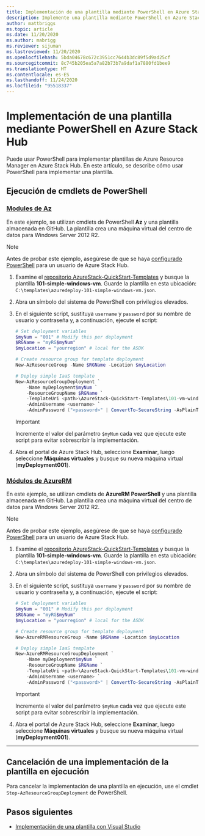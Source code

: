 ```yaml
---
title: Implementación de una plantilla mediante PowerShell en Azure Stack Hub
description: Implemente una plantilla mediante PowerShell en Azure Stack Hub.
author: mattbriggs
ms.topic: article
ms.date: 11/20/2020
ms.author: mabrigg
ms.reviewer: sijuman
ms.lastreviewed: 11/20/2020
ms.openlocfilehash: 5bda04678c672c3951cc7644b3dc89f5d9ad25cf
ms.sourcegitcommit: 8c745b205ea5a7a82b73b7a9daf1a7880fd1bee9
ms.translationtype: HT
ms.contentlocale: es-ES
ms.lasthandoff: 11/24/2020
ms.locfileid: "95518337"
---
```

# <a name="deploy-a-template-using-powershell-in-azure-stack-hub"></a>Implementación de una plantilla mediante PowerShell en Azure Stack Hub

Puede usar PowerShell para implementar plantillas de Azure Resource Manager en Azure Stack Hub. En este artículo, se describe cómo usar PowerShell para implementar una plantilla.

## <a name="run-powershell-cmdlets"></a>Ejecución de cmdlets de PowerShell

### <a name="az-modules"></a>[Modules de Az](#tab/az)

En este ejemplo, se utilizan cmdlets de PowerShell **Az** y una plantilla almacenada en GitHub. La plantilla crea una máquina virtual del centro de datos para Windows Server 2012 R2.

>[!NOTE]
> Antes de probar este ejemplo, asegúrese de que se haya [configurado PowerShell](azure-stack-powershell-configure-user.md) para un usuario de Azure Stack Hub.

1. Examine el [repositorio AzureStack-QuickStart-Templates](https://aka.ms/AzureStackGitHub) y busque la plantilla **101-simple-windows-vm**. Guarde la plantilla en esta ubicación: `C:\templates\azuredeploy-101-simple-windows-vm.json`.
2. Abra un símbolo del sistema de PowerShell con privilegios elevados.
3. En el siguiente script, sustituya `username` y `password` por su nombre de usuario y contraseña y, a continuación, ejecute el script:

    ```powershell
    # Set deployment variables
    $myNum = "001" # Modify this per deployment
    $RGName = "myRG$myNum"
    $myLocation = "yourregion" # local for the ASDK

    # Create resource group for template deployment
    New-AzResourceGroup -Name $RGName -Location $myLocation

    # Deploy simple IaaS template
    New-AzResourceGroupDeployment `
        -Name myDeployment$myNum `
        -ResourceGroupName $RGName `
        -TemplateUri <path>\AzureStack-QuickStart-Templates\101-vm-windows-create\azuredeploy.json `
        -AdminUsername <username> `
        -AdminPassword ("<password>" | ConvertTo-SecureString -AsPlainText -Force)
    ```

    >[!IMPORTANT]
    > Incremente el valor del parámetro `$myNum` cada vez que ejecute este script para evitar sobrescribir la implementación.

4. Abra el portal de Azure Stack Hub, seleccione **Examinar**, luego seleccione **Máquinas virtuales** y busque su nueva máquina virtual (**myDeployment001**).

### <a name="azurerm-modules"></a>[Módulos de AzureRM](#tab/azurerm)

En este ejemplo, se utilizan cmdlets de **AzureRM PowerShell** y una plantilla almacenada en GitHub. La plantilla crea una máquina virtual del centro de datos para Windows Server 2012 R2.

>[!NOTE]
> Antes de probar este ejemplo, asegúrese de que se haya [configurado PowerShell](azure-stack-powershell-configure-user.md) para un usuario de Azure Stack Hub.

1. Examine el [repositorio AzureStack-QuickStart-Templates](https://aka.ms/AzureStackGitHub) y busque la plantilla **101-simple-windows-vm**. Guarde la plantilla en esta ubicación: `C:\templates\azuredeploy-101-simple-windows-vm.json`.
2. Abra un símbolo del sistema de PowerShell con privilegios elevados.
3. En el siguiente script, sustituya `username` y `password` por su nombre de usuario y contraseña y, a continuación, ejecute el script:

    ```powershell
    # Set deployment variables
    $myNum = "001" # Modify this per deployment
    $RGName = "myRG$myNum"
    $myLocation = "yourregion" # local for the ASDK

    # Create resource group for template deployment
    New-AzureRMResourceGroup -Name $RGName -Location $myLocation

    # Deploy simple IaaS template
    New-AzureRMResourceGroupDeployment `
        -Name myDeployment$myNum `
        -ResourceGroupName $RGName `
        -TemplateUri <path>\AzureStack-QuickStart-Templates\101-vm-windows-create\azuredeploy.json `
        -AdminUsername <username> `
        -AdminPassword ("<password>" | ConvertTo-SecureString -AsPlainText -Force)
    ```

    >[!IMPORTANT]
    > Incremente el valor del parámetro `$myNum` cada vez que ejecute este script para evitar sobrescribir la implementación.

4. Abra el portal de Azure Stack Hub, seleccione **Examinar**, luego seleccione **Máquinas virtuales** y busque su nueva máquina virtual (**myDeployment001**).

---
## <a name="cancel-a-running-template-deployment"></a>Cancelación de una implementación de la plantilla en ejecución

Para cancelar la implementación de una plantilla en ejecución, use el cmdlet `Stop-AzResourceGroupDeployment` de PowerShell.

## <a name="next-steps"></a>Pasos siguientes

- [Implementación de una plantilla con Visual Studio](azure-stack-deploy-template-visual-studio.md)
